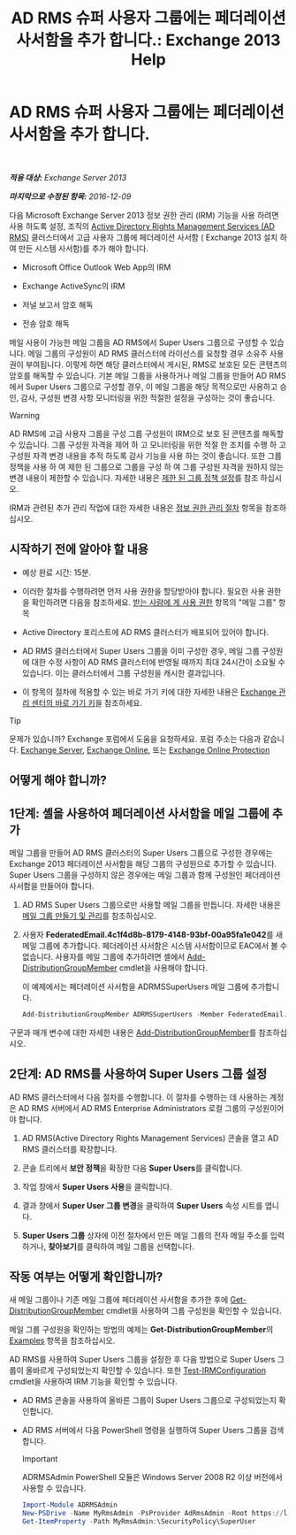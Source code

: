﻿---
title: 'AD RMS 슈퍼 사용자 그룹에는 페더레이션 사서함을 추가 합니다.: Exchange 2013 Help'
TOCTitle: AD RMS 슈퍼 사용자 그룹에는 페더레이션 사서함을 추가 합니다.
ms:assetid: 44618df9-54f0-4474-a450-dcba48a02901
ms:mtpsurl: https://technet.microsoft.com/ko-kr/library/Ee424431(v=EXCHG.150)
ms:contentKeyID: 50482988
ms.date: 05/22/2018
mtps_version: v=EXCHG.150
ms.translationtype: MT
---

# AD RMS 슈퍼 사용자 그룹에는 페더레이션 사서함을 추가 합니다.

 

_<strong>적용 대상:</strong> Exchange Server 2013_

_<strong>마지막으로 수정된 항목:</strong> 2016-12-09_

다음 Microsoft Exchange Server 2013 정보 권한 관리 (IRM) 기능을 사용 하려면 사용 하도록 설정, 조직의 [Active Directory Rights Management Services (AD RMS)](https://technet.microsoft.com/en-us/library/hh831364.aspx) 클러스터에서 고급 사용자 그룹에 페더레이션 사서함 ( Exchange 2013 설치 하 여 만든 시스템 사서함)를 추가 해야 합니다.

  - Microsoft Office Outlook Web App의 IRM

  - Exchange ActiveSync의 IRM

  - 저널 보고서 암호 해독

  - 전송 암호 해독

메일 사용이 가능한 메일 그룹을 AD RMS에서 Super Users 그룹으로 구성할 수 있습니다. 메일 그룹의 구성원이 AD RMS 클러스터에 라이선스를 요청할 경우 소유주 사용권이 부여됩니다. 이렇게 하면 해당 클러스터에서 게시된, RMS로 보호된 모든 콘텐츠의 암호를 해독할 수 있습니다. 기본 메일 그룹을 사용하거나 메일 그룹을 만들어 AD RMS에서 Super Users 그룹으로 구성할 경우, 이 메일 그룹을 해당 목적으로만 사용하고 승인, 감사, 구성원 변경 사항 모니터링을 위한 적절한 설정을 구성하는 것이 좋습니다.


> [!WARNING]
> AD RMS에 고급 사용자 그룹을 구성 그룹 구성원이 IRM으로 보호 된 콘텐츠를 해독할 수 있습니다. 그룹 구성원 자격을 제어 하 고 모니터링을 위한 적절 한 조치를 수행 하 고 구성원 자격 변경 내용을 추적 하도록 감사 기능을 사용 하는 것이 좋습니다. 또한 그룹 정책을 사용 하 여 제한 된 그룹으로 그룹을 구성 하 여 그룹 구성원 자격을 원하지 않는 변경 내용이 제한할 수 있습니다. 자세한 내용은 <A href="https://technet.microsoft.com/en-us/library/cc756802(v=ws.10).aspx">제한 된 그룹 정책 설정</A>를 참조 하십시오.



IRM과 관련된 추가 관리 작업에 대한 자세한 내용은 [정보 권한 관리 절차](information-rights-management-procedures-exchange-2013-help.md) 항목을 참조하십시오.

## 시작하기 전에 알아야 할 내용

  - 예상 완료 시간: 15분.

  - 이러한 절차를 수행하려면 먼저 사용 권한을 할당받아야 합니다. 필요한 사용 권한을 확인하려면 다음을 참조하세요. [받는 사람에 게 사용 권한](recipients-permissions-exchange-2013-help.md) 항목의 "메일 그룹" 항목

  - Active Directory 포리스트에 AD RMS 클러스터가 배포되어 있어야 합니다.

  - AD RMS 클러스터에서 Super Users 그룹을 이미 구성한 경우, 메일 그룹 구성원에 대한 수정 사항이 AD RMS 클러스터에 반영될 때까지 최대 24시간이 소요될 수 있습니다. 이는 클러스터에서 그룹 구성원을 캐시한 결과입니다.

  - 이 항목의 절차에 적용할 수 있는 바로 가기 키에 대한 자세한 내용은 [Exchange 관리 센터의 바로 가기 키](keyboard-shortcuts-in-the-exchange-admin-center-exchange-online-protection-help.md)을 참조하세요.


> [!TIP]
> 문제가 있습니까? Exchange 포럼에서 도움을 요청하세요. 포럼 주소는 다음과 같습니다. <A href="https://go.microsoft.com/fwlink/p/?linkid=60612">Exchange Server</A>, <A href="https://go.microsoft.com/fwlink/p/?linkid=267542">Exchange Online</A>, 또는 <A href="https://go.microsoft.com/fwlink/p/?linkid=285351">Exchange Online Protection</A>



## 어떻게 해야 합니까?

## 1단계: 셸을 사용하여 페더레이션 사서함을 메일 그룹에 추가

메일 그룹을 만들어 AD RMS 클러스터의 Super Users 그룹으로 구성한 경우에는 Exchange 2013 페더레이션 사서함을 해당 그룹의 구성원으로 추가할 수 있습니다. Super Users 그룹을 구성하지 않은 경우에는 메일 그룹과 함께 구성원인 페더레이션 사서함을 만들어야 합니다.

1.  AD RMS Super Users 그룹으로만 사용할 메일 그룹을 만듭니다. 자세한 내용은 [메일 그룹 만들기 및 관리](https://docs.microsoft.com/ko-kr/exchange/recipients-in-exchange-online/manage-distribution-groups/manage-distribution-groups)를 참조하십시오.

2.  사용자 <strong>FederatedEmail.4c1f4d8b-8179-4148-93bf-00a95fa1e042</strong>를 새 메일 그룹에 추가합니다. 페더레이션 사서함은 시스템 사서함이므로 EAC에서 볼 수 없습니다. 사용자를 메일 그룹에 추가하려면 셸에서 [Add-DistributionGroupMember](https://technet.microsoft.com/ko-kr/library/bb124340\(v=exchg.150\)) cmdlet을 사용해야 합니다.
    
    이 예제에서는 페더레이션 사서함을 ADRMSSuperUsers 메일 그룹에 추가합니다.
    
      ```powershell
      Add-DistributionGroupMember ADRMSSuperUsers -Member FederatedEmail.4c1f4d8b-8179-4148-93bf-00a95fa1e042
      ```

구문과 매개 변수에 대한 자세한 내용은 [Add-DistributionGroupMember](https://technet.microsoft.com/ko-kr/library/bb124340\(v=exchg.150\))를 참조하십시오.

## 2단계: AD RMS를 사용하여 Super Users 그룹 설정

AD RMS 클러스터에서 다음 절차를 수행합니다. 이 절차를 수행하는 데 사용하는 계정은 AD RMS 서버에서 AD RMS Enterprise Administrators 로컬 그룹의 구성원이어야 합니다.

1.  AD RMS(Active Directory Rights Management Services) 콘솔을 열고 AD RMS 클러스터를 확장합니다.

2.  콘솔 트리에서 <strong>보안 정책</strong>을 확장한 다음 <strong>Super Users</strong>를 클릭합니다.

3.  작업 창에서 <strong>Super Users 사용</strong>을 클릭합니다.

4.  결과 창에서 <strong>Super User 그룹 변경</strong>을 클릭하여 <strong>Super Users</strong> 속성 시트를 엽니다.

5.  <strong>Super Users 그룹</strong> 상자에 이전 절차에서 만든 메일 그룹의 전자 메일 주소를 입력하거나, <strong>찾아보기</strong>를 클릭하여 메일 그룹을 선택합니다.

## 작동 여부는 어떻게 확인합니까?

새 메일 그룹이나 기존 메일 그룹에 페더레이션 사서함을 추가한 후에 [Get-DistributionGroupMember](https://technet.microsoft.com/ko-kr/library/aa996367\(v=exchg.150\)) cmdlet을 사용하여 그룹 구성원을 확인할 수 있습니다.

메일 그룹 구성원을 확인하는 방법의 예제는 <strong>Get-DistributionGroupMember</strong>의 [Examples](https://technet.microsoft.com/ko-kr/aa996367\(exchg.150\)#examples) 항목을 참조하십시오.

AD RMS를 사용하여 Super Users 그룹을 설정한 후 다음 방법으로 Super Users 그룹이 올바르게 구성되었는지 확인할 수 있습니다. 또한 [Test-IRMConfiguration](https://technet.microsoft.com/ko-kr/library/dd979798\(v=exchg.150\)) cmdlet을 사용하여 IRM 기능을 확인할 수 있습니다.

  - AD RMS 콘솔을 사용하여 올바른 그룹이 Super Users 그룹으로 구성되었는지 확인합니다.

  - AD RMS 서버에서 다음 PowerShell 명령을 실행하여 Super Users 그룹을 검색합니다.
    

    > [!IMPORTANT]
    > ADRMSAdmin PowerShell 모듈은 Windows Server 2008 R2 이상 버전에서 사용할 수 있습니다.

    
      ```powershell
      Import-Module ADRMSAdmin
      New-PSDrive -Name MyRmsAdmin -PsProvider AdRmsAdmin -Root https://localhost 
      Get-ItemProperty -Path MyRmsAdmin:\SecurityPolicy\SuperUser
      ```

